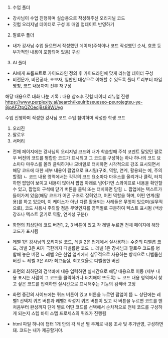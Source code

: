 1. 수업 폴더
- 강사님이 수업 진행하며 실습용으로 작성해주신 오리지널 코드
- 깃헙 오리지널 데이터로 구성 후 매일 업데이트 반영하기


2. 팔로우 폴더
- 내가 강사님 수업 들으면서 작성했던 데이터(주석이나 코드 작성했던 순서, 흐름 등 부가적인 내용이 포함되어 있음) 구성


3. AI 폴더
- AI에게 프롬프트로 가이드라인 정의 후 가이드라인에 맞게 리뉴얼 데이터 구성
- 비전문가, 비전공자, 초보자, 일반인 대상으로 이해할 수 있도록 폴더 트리부터 파일 명칭, 코드 내용까지 전부 재구성


해당 내용으로 대화 나눈 기록 : 내용 참조후 깃헙 데이터 리뉴얼 진행
https://www.perplexity.ai/search/ikeulribseueseo-peurojegteu-ye-8jpAFZtpQZOecjBs88WUyg



수업 진행하며 작성한 강사님 코드
수업 참여하며 작성한 학생 코드

1. 오리진
2. 팔로우
3. 서머리

- 전체 페이지에는 강사님의 오리지널 코드와 내가 학습할때 주석 코멘트 달았던 팔로우 버전의 코드를 병합한 코드가 표시되고 그 코드를 구성하는 하나 하나의 코드 요소마다 마우스를 올려 클릭하거나 모바일로 터치하면 시각적으로 강조 표시되면서 해당 코드에 대한 세부 내용이 팝업으로 표시됨(구조, 역할, 연계, 활용되는 예, 주의할점)
ㄴ 코드 내용 영역에서는 각각의 코드 요소마다 마우스를 올리거나 클릭, 터치하면 팝업이 보이고 내용이 많아서 팝업 아래로 넘어가면 스와이프로 내용을 확인할 수 있고, 팝업의 구석에 닫기 버튼을 클릭 또는 터치하면 닫힘
ㄴ 팝업에는 텍스트가 들어가져 있음(해당 코드가 어떤 구조로 잡혀있고, 어떤 역할을 하며, 어떤 연계(활용)를 하고 있으며, 이 케이스가 아닌 다른 활용되는 사례들은 무엇이 있으며(실무적으로), 코드 사용시 주의할 점은 무엇인지를 영역별로 구분하여 텍스트 표시됨 (색상 강조나 텍스트 굵기로 역활, 연계성 구분))

- 화면의 최상단에 코드 버전1, 2, 3 버튼이 있고 각 레벨 누르면 전체 페이지에 해당 코드가 표시됨
- 레벨 1은 강사님의 오리지널 코드, 레벨 2은 업계에서 실사용하는 수준의 디벨롭 코드, 레벨 3은 AI가 극한까지 디벨롭한 코드
ㄴ 레벨 1은 강사님과 팔로우 코드를 병합해 놓은 버전
ㄴ 레벨 2은 현업 업계에서 실무적으로 사용하는 방식으로 디벨롭한 버전
ㄴ 레벨 3은 AI가 최고품질, 최고효율로 디벨롭한 버전

- 화면의 최하단의 검색바에 내용 입력하면 실시간으로 해당 내용으로 이동 (세부 내용 표시는 사람이 그 코드를 클릭하거나 터치해야 뜨도록)
ㄴ 코드 내용 영역에서 찾고 싶은 코드를 입력하면 실시간으로 표시해주는 기능의 검색바 고정

- 화면 중간의 사이드에는 퀴즈 버튼이 있고 버튼을 누르면 팝업이 뜸
ㄴ 상단에는 레벨1 선택지 퀴즈 버튼과 레벨2 작성지 퀴즈 버튼이 있고 각 버튼을 누르면 코드를 맨 처음부터 완성까지 단계 별로 어떤 코드를 선택해서 순차적으로 전체 코드를 구성하게 되는지 스텝 바이 스텝 프로세스의 퀴즈가 진행됨

- html 파일 하나에 챕터 1개 안의 각 섹션 별 주제로 내용 조사 및 추가반영, 구성하면 돼. 코드는 내가 제공할거야.